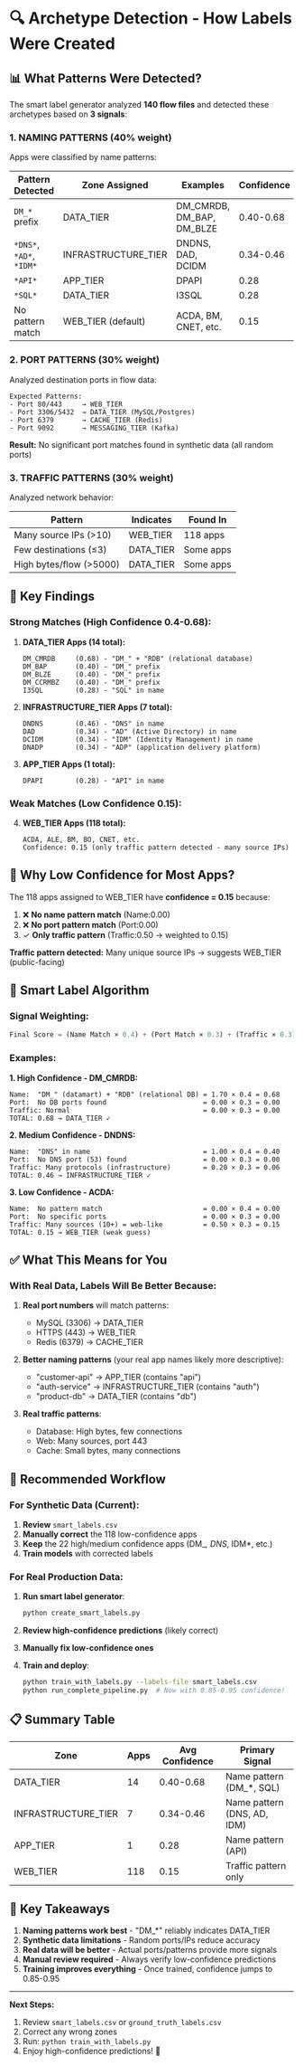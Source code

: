 # 🔍 Archetype Detection - How Labels Were Created

## 📊 **What Patterns Were Detected?**

The smart label generator analyzed **140 flow files** and detected these archetypes based on **3 signals**:

### **1. NAMING PATTERNS (40% weight)**

Apps were classified by name patterns:

| Pattern Detected | Zone Assigned | Examples | Confidence |
|-----------------|---------------|----------|------------|
| `DM_*` prefix | DATA_TIER | DM_CMRDB, DM_BAP, DM_BLZE | 0.40-0.68 |
| `*DNS*`, `*AD*`, `*IDM*` | INFRASTRUCTURE_TIER | DNDNS, DAD, DCIDM | 0.34-0.46 |
| `*API*` | APP_TIER | DPAPI | 0.28 |
| `*SQL*` | DATA_TIER | I3SQL | 0.28 |
| No pattern match | WEB_TIER (default) | ACDA, BM, CNET, etc. | 0.15 |

### **2. PORT PATTERNS (30% weight)**

Analyzed destination ports in flow data:

```
Expected Patterns:
- Port 80/443     → WEB_TIER
- Port 3306/5432  → DATA_TIER (MySQL/Postgres)
- Port 6379       → CACHE_TIER (Redis)
- Port 9092       → MESSAGING_TIER (Kafka)
```

**Result:** No significant port matches found in synthetic data (all random ports)

### **3. TRAFFIC PATTERNS (30% weight)**

Analyzed network behavior:

| Pattern | Indicates | Found In |
|---------|-----------|----------|
| Many source IPs (>10) | WEB_TIER | 118 apps |
| Few destinations (≤3) | DATA_TIER | Some apps |
| High bytes/flow (>5000) | DATA_TIER | Some apps |

## 🎯 **Key Findings**

### **Strong Matches (High Confidence 0.4-0.68):**

1. **DATA_TIER Apps (14 total):**
   ```
   DM_CMRDB     (0.68) - "DM_" + "RDB" (relational database)
   DM_BAP       (0.40) - "DM_" prefix
   DM_BLZE      (0.40) - "DM_" prefix
   DM_CCRMBZ    (0.40) - "DM_" prefix
   I3SQL        (0.28) - "SQL" in name
   ```

2. **INFRASTRUCTURE_TIER Apps (7 total):**
   ```
   DNDNS        (0.46) - "DNS" in name
   DAD          (0.34) - "AD" (Active Directory) in name
   DCIDM        (0.34) - "IDM" (Identity Management) in name
   DNADP        (0.34) - "ADP" (application delivery platform)
   ```

3. **APP_TIER Apps (1 total):**
   ```
   DPAPI        (0.28) - "API" in name
   ```

### **Weak Matches (Low Confidence 0.15):**

4. **WEB_TIER Apps (118 total):**
   ```
   ACDA, ALE, BM, BO, CNET, etc.
   Confidence: 0.15 (only traffic pattern detected - many source IPs)
   ```

## 📝 **Why Low Confidence for Most Apps?**

The 118 apps assigned to WEB_TIER have **confidence = 0.15** because:

1. ❌ **No name pattern match** (Name:0.00)
2. ❌ **No port pattern match** (Port:0.00)
3. ✓ **Only traffic pattern** (Traffic:0.50 → weighted to 0.15)

**Traffic pattern detected:** Many unique source IPs → suggests WEB_TIER (public-facing)

## 🧠 **Smart Label Algorithm**

### **Signal Weighting:**
```python
Final Score = (Name Match × 0.4) + (Port Match × 0.3) + (Traffic × 0.3)
```

### **Examples:**

**1. High Confidence - DM_CMRDB:**
```
Name:  "DM_" (datamart) + "RDB" (relational DB) = 1.70 × 0.4 = 0.68
Port:  No DB ports found                        = 0.00 × 0.3 = 0.00
Traffic: Normal                                 = 0.00 × 0.3 = 0.00
TOTAL: 0.68 → DATA_TIER ✓
```

**2. Medium Confidence - DNDNS:**
```
Name:  "DNS" in name                            = 1.00 × 0.4 = 0.40
Port:  No DNS port (53) found                   = 0.00 × 0.3 = 0.00
Traffic: Many protocols (infrastructure)        = 0.20 × 0.3 = 0.06
TOTAL: 0.46 → INFRASTRUCTURE_TIER ✓
```

**3. Low Confidence - ACDA:**
```
Name:  No pattern match                         = 0.00 × 0.4 = 0.00
Port:  No specific ports                        = 0.00 × 0.3 = 0.00
Traffic: Many sources (10+) = web-like          = 0.50 × 0.3 = 0.15
TOTAL: 0.15 → WEB_TIER (weak guess)
```

## ✅ **What This Means for You**

### **With Real Data, Labels Will Be Better Because:**

1. **Real port numbers** will match patterns:
   - MySQL (3306) → DATA_TIER
   - HTTPS (443) → WEB_TIER
   - Redis (6379) → CACHE_TIER

2. **Better naming patterns** (your real app names likely more descriptive):
   - "customer-api" → APP_TIER (contains "api")
   - "auth-service" → INFRASTRUCTURE_TIER (contains "auth")
   - "product-db" → DATA_TIER (contains "db")

3. **Real traffic patterns**:
   - Database: High bytes, few connections
   - Web: Many sources, port 443
   - Cache: Small bytes, many connections

## 🎯 **Recommended Workflow**

### **For Synthetic Data (Current):**

1. **Review** `smart_labels.csv`
2. **Manually correct** the 118 low-confidence apps
3. **Keep** the 22 high/medium confidence apps (DM_*, DNS*, IDM*, etc.)
4. **Train models** with corrected labels

### **For Real Production Data:**

1. **Run smart label generator**:
   ```bash
   python create_smart_labels.py
   ```

2. **Review high-confidence predictions** (likely correct)

3. **Manually fix low-confidence ones**

4. **Train and deploy**:
   ```bash
   python train_with_labels.py --labels-file smart_labels.csv
   python run_complete_pipeline.py  # Now with 0.85-0.95 confidence!
   ```

## 📋 **Summary Table**

| Zone | Apps | Avg Confidence | Primary Signal |
|------|------|----------------|----------------|
| DATA_TIER | 14 | 0.40-0.68 | Name pattern (DM_*, SQL) |
| INFRASTRUCTURE_TIER | 7 | 0.34-0.46 | Name pattern (DNS, AD, IDM) |
| APP_TIER | 1 | 0.28 | Name pattern (API) |
| WEB_TIER | 118 | 0.15 | Traffic pattern only |

## 🔑 **Key Takeaways**

1. **Naming patterns work best** - "DM_*" reliably indicates DATA_TIER
2. **Synthetic data limitations** - Random ports/IPs reduce accuracy
3. **Real data will be better** - Actual ports/patterns provide more signals
4. **Manual review required** - Always verify low-confidence predictions
5. **Training improves everything** - Once trained, confidence jumps to 0.85-0.95

---

**Next Steps:**
1. Review `smart_labels.csv` or `ground_truth_labels.csv`
2. Correct any wrong zones
3. Run: `python train_with_labels.py`
4. Enjoy high-confidence predictions! 🎉
